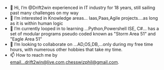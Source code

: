 - 👋 Hi, I’m @Drift2win experienced in IT industry for 18 years, still sailing past many challenges on my way 
- 👀 I’m interested in Knowledge areas... Iaas,Paas,Agile projects....as long as it is within human logic
- 🌱 I’m currently looped in to learning ...Python,Powershell ISE, C#... has a set of modular programs pseudo coded known as "Storm Area 51" and "Eagle Area 51"
- 💞️ I’m looking to collaborate on ...AD,OS,DB,...only during my free time hours, with numerous other hobbies that take my time.
- 📫 How to reach me by email...drift2win@live.com,chesswizphil@gmail.com.

<!---
Drift2win/Drift2win is a ✨ special ✨ repository because its `README.md` (this file) appears on your GitHub profile.
You can click the Preview link to take a look at your changes.
--->
